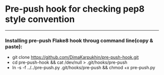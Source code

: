 # Pre-push hook for checking pep8 style convention
----------------

### Installing pre-push Flake8 hook throug command line(copy & paste):
 * git clone https://github.com/DimaKarpukhin/pre-push-hook.git
 * cd pre-push-hook && cat /dev/null > .git/hooks/pre-push
 * ln -s -f ../../pre-push.py .git/hooks/pre-push && chmod +x pre-push.py
